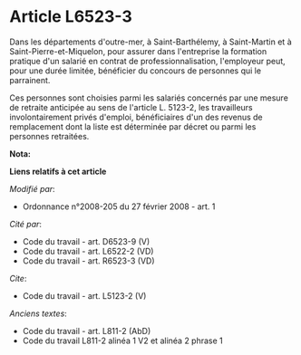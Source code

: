 # Article L6523-3

Dans les départements d'outre-mer, à Saint-Barthélemy, à Saint-Martin et à Saint-Pierre-et-Miquelon, pour assurer dans
l'entreprise la formation pratique d'un salarié en contrat de professionnalisation, l'employeur peut, pour une durée limitée,
bénéficier du concours de personnes qui le parrainent. 

Ces personnes sont choisies parmi les salariés concernés par une mesure de retraite anticipée au sens de l'article L. 5123-2,
les travailleurs involontairement privés d'emploi, bénéficiaires d'un des revenus de remplacement dont la liste est
déterminée par décret ou parmi les personnes retraitées.

**Nota:**



**Liens relatifs à cet article**

_Modifié par_:

  - Ordonnance n°2008-205 du 27 février 2008 - art. 1

_Cité par_:

  - Code du travail - art. D6523-9 (V)
  - Code du travail - art. L6522-2 (VD)
  - Code du travail - art. R6523-3 (VD)

_Cite_:

  - Code du travail - art. L5123-2 (V)

_Anciens textes_:

  - Code du travail - art. L811-2 (AbD)
  - Code du travail L811-2 alinéa 1 V2 et alinéa 2 phrase 1
